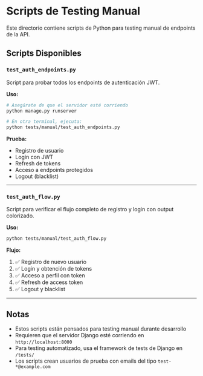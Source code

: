 # Scripts de Testing Manual

Este directorio contiene scripts de Python para testing manual de endpoints de la API.

## Scripts Disponibles

### `test_auth_endpoints.py`
Script para probar todos los endpoints de autenticación JWT.

**Uso:**
```bash
# Asegúrate de que el servidor esté corriendo
python manage.py runserver

# En otra terminal, ejecuta:
python tests/manual/test_auth_endpoints.py
```

**Prueba:**
- Registro de usuario
- Login con JWT
- Refresh de tokens
- Acceso a endpoints protegidos
- Logout (blacklist)

---

### `test_auth_flow.py`
Script para verificar el flujo completo de registro y login con output colorizado.

**Uso:**
```bash
python tests/manual/test_auth_flow.py
```

**Flujo:**
1. ✅ Registro de nuevo usuario
2. ✅ Login y obtención de tokens
3. ✅ Acceso a perfil con token
4. ✅ Refresh de access token
5. ✅ Logout y blacklist

---

## Notas

- Estos scripts están pensados para testing manual durante desarrollo
- Requieren que el servidor Django esté corriendo en `http://localhost:8000`
- Para testing automatizado, usa el framework de tests de Django en `/tests/`
- Los scripts crean usuarios de prueba con emails del tipo `test-*@example.com`

